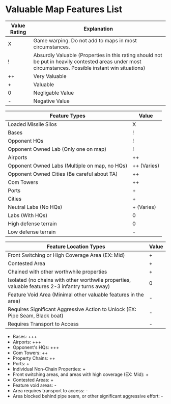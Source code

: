 # Valuable Map Features List

| Value Rating | Explanation |
| --- | --- |
| X | Game warping. Do not add to maps in most circumstances.
| ! | Absurdly Valuable (Properties in this rating should not be put in heavily contested areas under most circumstances. Possible instant win situations)
| ++ | Very Valuable |
| + | Valuable |
| 0 | Negligable Value |
| - | Negative Value |

| Feature Types | Value |
| ---------------| --- |
| Loaded Missile Silos  | X |
| Bases          | ! |
| Opponent HQs   | ! |
| Opponent Owned Lab (Only one on map) | ! |
| Airports       | ++ |
| Opponent Owned Labs (Multiple on map, no HQs) | ++ (Varies) | 
| Opponent Owned Cities (Be careful about TA) | ++ |
| Com Towers     | ++  |
| Ports | + |
| Cities | + |
| Neutral Labs (No HQs) | + (Varies) |
| Labs (With HQs) | 0 |
| High defense terrain | 0 |
| Low defense terrain | - |

| Feature Location Types | Value |
| -------------- | --- |
| Front Switching or High Coverage Area (EX: Mid) | + |
| Contested Area | + |
| Chained with other worthwhile properties | + |
| Isolated (no chains with other worthwile properties, valuable features 2-3 infantry turns away) | 0 |
| Feature Void Area (Minimal other valuable features in the area) | - |
| Requires Significant Aggressive Action to Unlock (EX: Pipe Seam, Black boat) | - |
| Requires Transport to Access | - |  




- Bases: +++
- Airports: +++
- Opponent's HQs: +++
- Com Towers: ++
- Property Chains: ++
- Ports: +
- Individual Non-Chain Properties: +
- Front switching areas, and areas with high coverage (EX: Mid): +
- Contested Areas: +
- Feature void areas: -
- Area requires transport to access: -
- Area blocked behind pipe seam, or other significant aggressive effort: -
